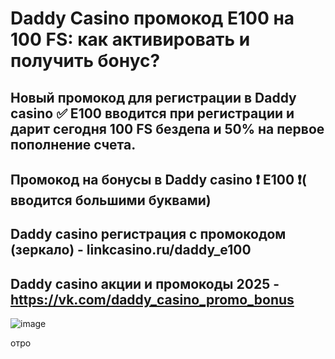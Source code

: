 # Daddy Casino промокод E100 на 100 FS: как активировать и получить бонус?

## Новый промокод для регистрации в Daddy casino ✅ E100 вводится при регистрации и дарит сегодня 100 FS бездепа и 50% на первое пополнение счета.

## Промокод на бонусы в Daddy casino ❗️ E100 ❗️( вводится большими буквами)

## Daddy casino регистрация с промокодом (зеркало) - linkcasino.ru/daddy_e100

## Daddy casino акции и промокоды 2025 - https://vk.com/daddy_casino_promo_bonus

![image](https://github.com/user-attachments/assets/5429d1db-075b-47a3-a95a-39a4daf809fb)

отро
